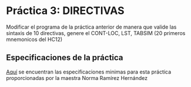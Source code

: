 # Práctica 3: DIRECTIVAS

<p>Modificar el programa de  la práctica anterior de manera que valide las sintaxis de 10 directivas, genere el CONT-LOC, LST, TABSIM (20 primeros mnemonicos del HC12)</p>

## Especificaciones de la práctica

[Aquí](P3-20119B.pdf) se encuentran las especificaciones minimas para esta práctica proporcionadas por la maestra Norma Ramírez Hernández